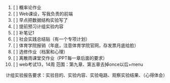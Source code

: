 1. [ ] 概率论作业
2. [ ] Web课设，写我负责的前端
3. [ ] 早点把数据结构实验写了
4. [ ] 提前预习计组实验内容
5. [ ] 补笔记1
6. [ ] 社会实践总结贴（有一个专项计划）
7. [ ] 体育学院报销（年底，注意体育学院官网，存发票月底给脸）
8. [ ] 选修作业（档案和心理）
9. [ ] 离散雨课堂交作业（PPT每一章后面的要求）
10. [ ] web考试13，14周 范围：第九章、第五章去掉once以后+menu


计组实验报告要求：实验目的、实验内容、实验电路、观察实验结果、（心得体会）
<!--stackedit_data:
eyJoaXN0b3J5IjpbLTE0OTY2MTk5MDFdfQ==
-->